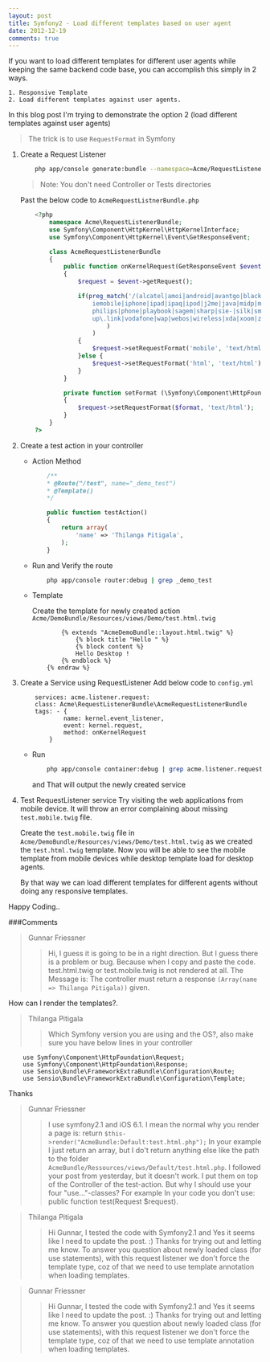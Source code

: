```yaml
---
layout: post
title: Symfony2 - Load different templates based on user agent
date: 2012-12-19
comments: true
---
```


If you want to load different templates for different user agents while keeping the same backend code base,
you can accomplish this simply in 2 ways.

    1. Responsive Template
    2. Load different templates against user agents.

In this blog post I'm trying to demonstrate the option 2 (load different templates against user agents)

>The trick is to use `RequestFormat` in Symfony

1. Create a Request Listener

    ```bash
        php app/console generate:bundle --namespace=Acme/RequestListenerBundle --format=yml
    ```

    >Note: You don't need Controller or Tests directories

    Past the below code to `AcmeRequestListnerBundle.php`

    ```php
        <?php
            namespace Acme\RequestListenerBundle;
            use Symfony\Component\HttpKernel\HttpKernelInterface;
            use Symfony\Component\HttpKernel\Event\GetResponseEvent;

            class AcmeRequestListenerBundle
            {
                public function onKernelRequest(GetResponseEvent $event)
                {
                    $request = $event->getRequest();

                    if(preg_match('/(alcatel|amoi|android|avantgo|blackberry|benq|cell|cricket|docomo|elaine|htc|
                        iemobile|iphone|ipad|ipaq|ipod|j2me|java|midp|mini|mmp|mobi|motorola|nec-|nokia|palm|panasonic|
                        philips|phone|playbook|sagem|sharp|sie-|silk|smartphone|sony|symbian|t-mobile|telus|up\.browser|
                        up\.link|vodafone|wap|webos|wireless|xda|xoom|zte)/i', $request->headers->get('user-agent')
                            )
                        )
                    {
                        $request->setRequestFormat('mobile', 'text/html');
                    }else {
                        $request->setRequestFormat('html', 'text/html');
                    }
                }

                private function setFormat (\Symfony\Component\HttpFoundation\Request $request, $format='html')
                {
                    $request->setRequestFormat($format, 'text/html');
                }
            }
        ?>
    ```

2. Create a test action in your controller
    - Action Method

        ```php
            /**
            * @Route("/test", name="_demo_test")
            * @Template()
            */

            public function testAction()
            {
                return array(
                    'name' => 'Thilanga Pitigala',
                );
            }
        ```
    - Run and Verify the route

        ```bash
            php app/console router:debug | grep _demo_test
        ```
    - Template

        Create the template for newly created action `Acme/DemoBundle/Resources/views/Demo/test.html.twig`

        ```{% raw %}
                {% extends "AcmeDemoBundle::layout.html.twig" %}
                    {% block title "Hello " %}
                    {% block content %}
                    Hello Desktop !
                {% endblock %}
            {% endraw %}
        ```

3. Create a Service using RequestListener
    Add below code to `config.yml`

    ```
        services: acme.listener.request:
        class: Acme\RequestListenerBundle\AcmeRequestListenerBundle
        tags: - {
                name: kernel.event_listener,
                event: kernel.request,
                method: onKernelRequest
            }
    ```
    - Run

        ```bash
            php app/console container:debug | grep acme.listener.request
        ```
        and That will output the newly created service


3. Test RequestListener service
    Try visiting the web applications from mobile device. It will throw an error complaining about missing `test.mobile.twig` file.

    Create the `test.mobile.twig` file in `Acme/DemoBundle/Resources/views/Demo/test.html.twig` as we created the `test.html.twig` template.
    Now you will be able to see the mobile template from mobile devices while desktop template load for desktop agents.

    By that way we can load different templates for different agents without doing any responsive templates.

Happy Coding..

###Comments

>Gunnar Friessner
>>Hi, I guess it is going to be in a right direction. But I guess there is a problem or bug. Because when I
copy and paste the code. test.html.twig or test.mobile.twig is not rendered at all.
The Message is: The controller must return a response `(Array(name => Thilanga Pitigala))` given.

How can I render the templates?.

>Thilanga Pitigala
>>Which Symfony version you are using and the OS?, also make sure you have below lines in your controller

        use Symfony\Component\HttpFoundation\Request;
        use Symfony\Component\HttpFoundation\Response;
        use Sensio\Bundle\FrameworkExtraBundle\Configuration\Route;
        use Sensio\Bundle\FrameworkExtraBundle\Configuration\Template;
Thanks

>Gunnar Friessner
>>I use symfony2.1 and iOS 6.1.   I mean the normal why you render a page is: return `$this->render("AcmeBundle:Default:test.html.php");`  In
your example I just return an array, but I do't return anything else like the path to the folder
`AcmeBundle/Ressources/views/Default/test.html.php`.  I followed your post from yesterday, but it doesn't work.
I put them on top of the Controller of the test-action.  But why I should use your
four "use..."-classes? For example In your code you don't use: public function test(Request $request).

>Thilanga Pitigala
>>Hi Gunnar,   I tested the code with Symfony2.1 and Yes it seems like I need to update the post. :)
Thanks for trying out and letting me know.  To answer you question about newly loaded class (for use
statements), with this request listener we don't force the template type, coz of that we need to use
template annotation when loading templates.

>Gunnar Friessner
>>Hi Gunnar,   I tested the code with Symfony2.1 and Yes it seems like I need to update the post. :)
Thanks for trying out and letting me know.  To answer you question about newly loaded class (for use
statements), with this request listener we don't force the template type, coz of that we need to use
template annotation when loading templates.